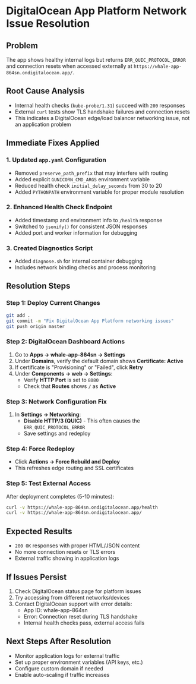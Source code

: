 # DigitalOcean App Platform Network Issue Resolution

## Problem
The app shows healthy internal logs but returns `ERR_QUIC_PROTOCOL_ERROR` and connection resets when accessed externally at `https://whale-app-864sn.ondigitalocean.app/`.

## Root Cause Analysis
- Internal health checks (`kube-probe/1.31`) succeed with `200` responses
- External `curl` tests show TLS handshake failures and connection resets
- This indicates a DigitalOcean edge/load balancer networking issue, not an application problem

## Immediate Fixes Applied

### 1. Updated `app.yaml` Configuration
- Removed `preserve_path_prefix` that may interfere with routing
- Added explicit `GUNICORN_CMD_ARGS` environment variable
- Reduced health check `initial_delay_seconds` from 30 to 20
- Added `PYTHONPATH` environment variable for proper module resolution

### 2. Enhanced Health Check Endpoint
- Added timestamp and environment info to `/health` response
- Switched to `jsonify()` for consistent JSON responses
- Added port and worker information for debugging

### 3. Created Diagnostics Script
- Added `diagnose.sh` for internal container debugging
- Includes network binding checks and process monitoring

## Resolution Steps

### Step 1: Deploy Current Changes
```bash
git add .
git commit -m "Fix DigitalOcean App Platform networking issues"
git push origin master
```

### Step 2: DigitalOcean Dashboard Actions
1. Go to **Apps → whale-app-864sn → Settings**
2. Under **Domains**, verify the default domain shows **Certificate: Active**
3. If certificate is "Provisioning" or "Failed", click **Retry**
4. Under **Components → web → Settings**:
   - Verify **HTTP Port** is set to `8080`
   - Check that **Routes** shows `/` as **Active**

### Step 3: Network Configuration Fix
1. In **Settings → Networking**:
   - **Disable HTTP/3 (QUIC)** - This often causes the `ERR_QUIC_PROTOCOL_ERROR`
   - Save settings and redeploy

### Step 4: Force Redeploy
- Click **Actions → Force Rebuild and Deploy**
- This refreshes edge routing and SSL certificates

### Step 5: Test External Access
After deployment completes (5-10 minutes):
```bash
curl -v https://whale-app-864sn.ondigitalocean.app/health
curl -v https://whale-app-864sn.ondigitalocean.app/
```

## Expected Results
- `200 OK` responses with proper HTML/JSON content
- No more connection resets or TLS errors
- External traffic showing in application logs

## If Issues Persist
1. Check DigitalOcean status page for platform issues
2. Try accessing from different networks/devices
3. Contact DigitalOcean support with error details:
   - App ID: whale-app-864sn
   - Error: Connection reset during TLS handshake
   - Internal health checks pass, external access fails

## Next Steps After Resolution
- Monitor application logs for external traffic
- Set up proper environment variables (API keys, etc.)
- Configure custom domain if needed
- Enable auto-scaling if traffic increases